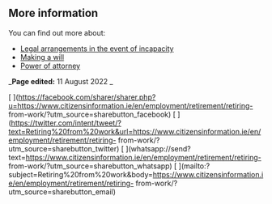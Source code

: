 ##  More information

You can find out more about:

  * [ Legal arrangements in the event of incapacity ](/en/health/legal-matters-and-health/legal-arrangements-for-incapacity/)
  * [ Making a will ](/en/death/before-a-death/making-a-will/)
  * [ Power of attorney ](/en/death/before-a-death/power-of-attorney/)

_**Page edited:** 11 August 2022 _

[
](https://facebook.com/sharer/sharer.php?u=https://www.citizensinformation.ie/en/employment/retirement/retiring-
from-work/?utm_source=sharebutton_facebook) [
](https://twitter.com/intent/tweet/?text=Retiring%20from%20work&url=https://www.citizensinformation.ie/en/employment/retirement/retiring-
from-work/?utm_source=sharebutton_twitter) [
](whatsapp://send?text=https://www.citizensinformation.ie/en/employment/retirement/retiring-
from-work/?utm_source=sharebutton_whatsapp) [
](mailto:?subject=Retiring%20from%20work&body=https://www.citizensinformation.ie/en/employment/retirement/retiring-
from-work/?utm_source=sharebutton_email) [ ](javascript:void\(0\))
